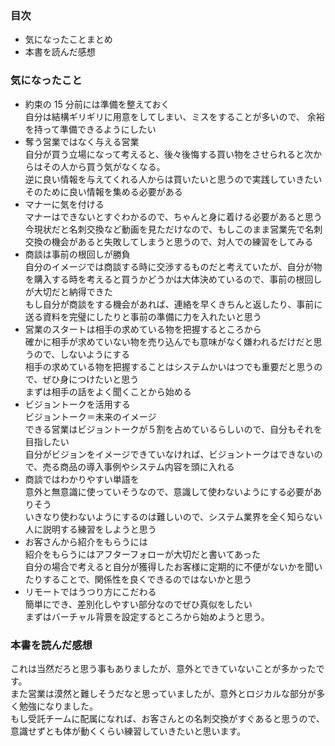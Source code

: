 ### 目次

- 気になったことまとめ
- 本書を読んだ感想

### 気になったこと

- 約束の 15 分前には準備を整えておく  
   自分は結構ギリギリに用意をしてしまい、ミスをすることが多いので、 余裕を持って準備できるようにしたい
- 奪う営業ではなく与える営業  
   自分が買う立場になって考えると、後々後悔する買い物をさせられると次からはその人から買う気がなくなる。  
   逆に良い情報を与えてくれる人からは買いたいと思うので実践していきたい  
   そのために良い情報を集める必要がある
- マナーに気を付ける  
   マナーはできないとすぐわかるので、ちゃんと身に着ける必要があると思う  
   今現状だと名刺交換など動画を見ただけなので、もしこのまま営業先で名刺交換の機会があると失敗してしまうと思うので、対人での練習をしてみる
- 商談は事前の根回しが勝負  
   自分のイメージでは商談する時に交渉するものだと考えていたが、自分が物を購入する時を考えると買うかどうかは大体決めているので、事前の根回しが大切だと納得できた  
   もし自分が商談をする機会があれば、連絡を早くきちんと返したり、事前に送る資料を完璧にしたりと事前の準備に力を入れたいと思う
- 営業のスタートは相手の求めている物を把握するところから  
   確かに相手が求めていない物を売り込んでも意味がなく嫌われるだけだと思うので、しないようにする  
   相手の求めている物を把握することはシステムかいはつでも重要だと思うので、ぜひ身につけたいと思う  
   まずは相手の話をよく聞くことから始める
- ビジョントークを活用する  
   ビジョントーク＝未来のイメージ  
   できる営業はビジョントークが５割を占めているらしいので、自分もそれを目指したい  
   自分がビジョンをイメージできていなければ、ビジョントークはできないので、売る商品の導入事例やシステム内容を頭に入れる
- 商談ではわかりやすい単語を  
   意外と無意識に使っていそうなので、意識して使わないようにする必要がありそう  
   いきなり使わないようにするのは難しいので、システム業界を全く知らない人に説明する練習をしようと思う
- お客さんから紹介をもらうには  
   紹介をもらうにはアフターフォローが大切だと書いてあった  
   自分の場合で考えると自分が獲得したお客様に定期的に不便がないかを聞いたりすることで、関係性を良くできるのではないかと思う
- リモートではうつり方にこだわる  
   簡単にでき、差別化しやすい部分なのでぜひ真似をしたい  
   まずはバーチャル背景を設定するところから始めようと思う。

### 本書を読んだ感想

これは当然だろと思う事もありましたが、意外とできていないことが多かったです。  
また営業は漠然と難しそうだなと思っていましたが、意外とロジカルな部分が多く勉強になりました。  
もし受託チームに配属になれば、お客さんとの名刺交換がすぐあると思うので、意識せずとも体が動くくらい練習していきたいと思います。
